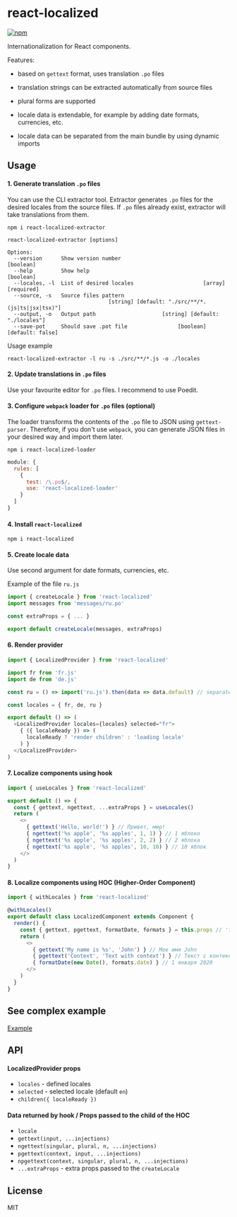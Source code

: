 # react-localized

[![npm](https://img.shields.io/npm/v/react-localized.svg)](https://www.npmjs.com/package/react-localized)

Internationalization for React components.

Features:
- based on `gettext` format, uses translation `.po` files

- translation strings can be extracted automatically from source files

- plural forms are supported

- locale data is extendable, for example by adding date formats, currencies, etc.

- locale data can be separated from the main bundle by using dynamic imports

## Usage

#### 1. Generate translation `.po` files

You can use the CLI extractor tool. Extractor generates `.po` files for the desired locales from the source files. If `.po` files already exist, extractor will take translations from them.

```console
npm i react-localized-extractor
```

```console
react-localized-extractor [options]

Options:
  --version      Show version number                                   [boolean]
  --help         Show help                                             [boolean]
  --locales, -l  List of desired locales                      [array] [required]
  --source, -s   Source files pattern
                                [string] [default: "./src/**/*.(js|ts|jsx|tsx)"]
  --output, -o   Output path                     [string] [default: "./locales"]
  --save-pot     Should save .pot file                [boolean] [default: false]
```

Usage example

```console
react-localized-extractor -l ru -s ./src/**/*.js -o ./locales
```

#### 2. Update translations in `.po` files

Use your favourite editor for `.po` files. I recommend to use Poedit.

#### 3. Configure `webpack` loader for `.po` files (optional)

The loader transforms the contents of the `.po` file to JSON using `gettext-parser`. Therefore, if you don't use `webpack`, you can generate JSON files in your desired way and import them later.

```console
npm i react-localized-loader
```

```javascript
module: {
  rules: [
    {
      test: /\.po$/,
      use: 'react-localized-loader'
    }
  ]
}
```

#### 4. Install `react-localized`

```console
npm i react-localized
```

#### 5. Create locale data

Use second argument for date formats, currencies, etc.

Example of the file `ru.js`

```javascript
import { createLocale } from 'react-localized'
import messages from 'messages/ru.po'

const extraProps = { ... }

export default createLocale(messages, extraProps)
```

#### 6. Render provider

```javascript
import { LocalizedProvider } from 'react-localized'

import fr from 'fr.js'
import de from 'de.js'

const ru = () => import('ru.js').then(data => data.default) // separated from the main bundle

const locales = { fr, de, ru }

export default () => (
  <LocalizedProvider locales={locales} selected="fr">
    { ({ localeReady }) => (
      localeReady ? 'render children' : 'loading locale'
    ) }
  </LocalizedProvider>
)
```

#### 7. Localize components using hook

```javascript
import { useLocales } from 'react-localized'

export default () => {
  const { gettext, ngettext, ...extraProps } = useLocales()
  return (
    <>
      { gettext('Hello, world!') } // Привет, мир!
      { ngettext('%s apple', '%s apples', 1, 1) } // 1 яблоко
      { ngettext('%s apple', '%s apples', 2, 2) } // 2 яблока
      { ngettext('%s apple', '%s apples', 10, 10) } // 10 яблок
    </>
  )
}
```

#### 8. Localize components using HOC (Higher-Order Component)

```javascript
import { withLocales } from 'react-localized'

@withLocales()
export default class LocalizedComponent extends Component {
  render() {
    const { gettext, pgettext, formatDate, formats } = this.props // 'formatDate' and 'formats' are extra props passed to the 'createLocale'
    return (
      <>
        { gettext('My name is %s', 'John') } // Мое имя John
        { pgettext('Context', 'Text with context') } // Текст с контекстом
        { formatDate(new Date(), formats.date) } // 1 января 2020
      </>
    )
  }
}
```

## See complex example

[Example](https://github.com/fakundo/react-localized/tree/master/examples)

## API

#### LocalizedProvider props

- `locales` - defined locales
- `selected` - selected locale (default `en`)
- `children({ localeReady })`

#### Data returned by hook / Props passed to the child of the HOC

- `locale`
- `gettext(input, ...injections)`
- `ngettext(singular, plural, n, ...injections)`
- `pgettext(context, input, ...injections)`
- `npgettext(context, singular, plural, n, ...injections)`
- `...extraProps` - extra props passed to the `createLocale`

## License

MIT
